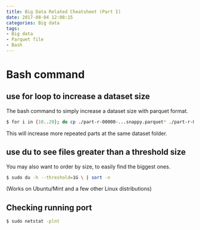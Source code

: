 ```yaml
---
title: Big Data Related Cheatsheet (Part I)
date: 2017-08-04 12:08:15
categories: Big data
tags:
- Big data
- Parquet file
- Bash
---
```


# Bash command

## use for loop to increase a dataset size

The bash command to simply increase a dataset size with parquet format.

```sh
$ for i in {10..20}; do cp ./part-r-00000-...snappy.parquet* ./part-r-000$i-...snappy.parquet;done
```

This will increase more repeated parts at the same dataset folder.

## use du to see files greater than a threshold size

You may also want to order by size, to easily find the biggest ones.

```sh
$ sudo du -h --threshold=1G \ | sort -n

```
(Works on Ubuntu/Mint and a few other Linux distributions)


<!-- more -->

## Checking running port

```sh
$ sudo netstat -plnt
```
